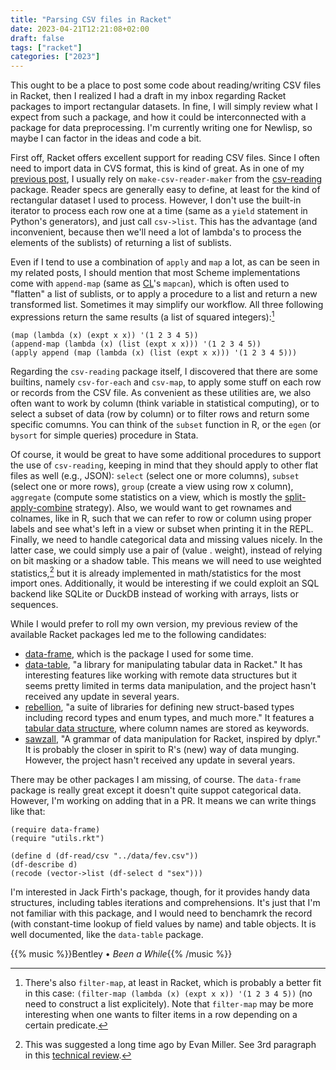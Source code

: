 ```yaml
---
title: "Parsing CSV files in Racket"
date: 2023-04-21T12:21:08+02:00
draft: false
tags: ["racket"]
categories: ["2023"]
---
```


This ought to be a place to post some code about reading/writing CSV files in Racket, then I realized I had a draft in my inbox regarding Racket packages to import rectangular datasets. In fine, I will simply review what I expect from such a package, and how it could be interconnected with a package for data preprocessing. I'm currently writing one for Newlisp, so maybe I can factor in the ideas and code a bit.

First off, Racket offers excellent support for reading CSV files. Since I often need to import data in CVS format, this is kind of great. As in one of my [previous post](/post/ols-and-svd/), I usually rely on `make-csv-reader-maker` from the [csv-reading](https://docs.racket-lang.org/csv-reading/index.html) package. Reader specs are generally easy to define, at least for the kind of rectangular dataset I used to process. However, I don't use the built-in iterator to process each row one at a time (same as a `yield` statement in Python's generators), and just call `csv->list`. This has the advantage (and inconvenient, because then we'll need a lot of lambda's to process the elements of the sublists) of returning a list of sublists.

Even if I tend to use a combination of `apply` and `map` a lot, as can be seen in my related posts, I should mention that most Scheme implementations come with `append-map` (same as [CL](http://www.lispworks.com/documentation/HyperSpec/Body/f_mapc_.htm)'s `mapcan`), which is often used to "flatten" a list of sublists, or to apply a procedure to a list and return a new transformed list. Sometimes it may simplify our workflow. All three following expressions return the same results (a list of squared integers):[^1]

```racket
(map (lambda (x) (expt x x)) '(1 2 3 4 5))
(append-map (lambda (x) (list (expt x x))) '(1 2 3 4 5))
(apply append (map (lambda (x) (list (expt x x))) '(1 2 3 4 5)))
```

Regarding the `csv-reading` package itself, I discovered that there are some builtins, namely `csv-for-each` and `csv-map`, to apply some stuff on each row or records from the CSV file. As convenient as these utilities are, we also often want to work by column (think variable in statistical computing), or to select a subset of data (row by column) or to filter rows and return some specific comumns. You can think of the `subset` function in R, or the `egen` (or `bysort` for simple queries) procedure in Stata.

Of course, it would be great to have some additional procedures to support the use of `csv-reading`, keeping in mind that they should apply to other flat files as well (e.g., JSON): `select` (select one or more columns), `subset` (select one or more rows), `group` (create a view using row x column), `aggregate` (compute some statistics on a view, which is mostly the [split-apply-combine](/post/plyr-in-scheme/) strategy). Also, we would want to get rownames and colnames, like in R, such that we can refer to row or column using proper labels and see what's left in a view or subset when printing it in the REPL. Finally, we need to handle categorical data and missing values nicely. In the latter case, we could simply use a pair of (value . weight), instead of relying on bit masking or a shadow table. This means we will need to use weighted statistics,[^2] but it is already implemented in math/statistics for the most import ones. Additionally, it would be interesting if we could exploit an SQL backend like SQLite or DuckDB instead of working with arrays, lists or sequences.

While I would prefer to roll my own version, my previous review of the available Racket packages led me to the following candidates:

- [data-frame](https://docs.racket-lang.org/data-frame/index.html), which is the package I used for some time.
- [data-table](https://github.com/jadudm/data-table), "a library for manipulating tabular data in Racket." It has interesting features like working with remote data structures but it seems pretty limited in terms data manipulation, and the project hasn't received any update in several years.
- [rebellion](), "a suite of libraries for defining new struct-based types including record types and enum types, and much more." It features a [tabular data structure](https://docs.racket-lang.org/rebellion/Tables.html), where column names are stored as keywords.
- [sawzall](), "A grammar of data manipulation for Racket, inspired by dplyr." It is probably the closer in spirit to R's (new) way of data munging. However, the project hasn't received any update in several years.

There may be other packages I am missing, of course. The `data-frame` package is really great except it doesn't quite suppot categorical data. However, I'm working on adding that in a PR. It means we can write things like that:

```racket
(require data-frame)
(require "utils.rkt")

(define d (df-read/csv "../data/fev.csv"))
(df-describe d)
(recode (vector->list (df-select d "sex")))
```

I'm interested in Jack Firth's package, though, for it provides handy data structures, including tables iterations and comprehensions. It's just that I'm not familiar with this package, and I would need to benchamrk the record (with constant-time lookup of field values by name) and table objects. It is well documented, like the `data-table` package.

{{% music %}}Bentley • _Been a While_{{% /music %}}

[^1]: There's also `filter-map`, at least in Racket, which is probably a better fit in this case: `(filter-map (lambda (x) (expt x x)) '(1 2 3 4 5))` (no need to construct a list explicitely). Note that `filter-map` may be more interesting when one wants to filter items in a row depending on a certain predicate.
[^2]: This was suggested a long time ago by Evan Miller. See 3rd paragraph in this [technical review](/post/micro-review-006).
